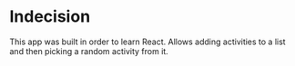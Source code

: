 # Indecision

This app was built in order to learn React. Allows adding activities to a list and then picking a random activity from it.